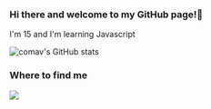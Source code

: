 ### Hi there and welcome to my GitHub page!👋

I'm 15 and I'm learning Javascript

![comav's GitHub stats](https://github-readme-stats.vercel.app/api?username=comav)

### Where to find me
<a href="https://discord.com/channels/@me/comav/">
	<img src = "https://img.shields.io/badge/-Discord-%23000000?style=for-the-badge&logo=discord">
</a>
